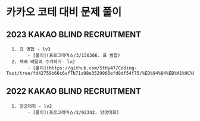 # 카카오 코테 대비 문제 풀이


## 2023 KAKAO BLIND RECRUITMENT
      1. 표 병합 - lv3
            - [풀이](프로그래머스/3/150366. 표 병합)
      2. 택배 배달과 수거하기- lv2
            - [풀이](https://github.com/StHy47/Coding-Test/tree/fd42759b66c6af7b71a98e3529966efd8df54f75/%ED%94%84%EB%A1%9C%EA%B7%B8%EB%9E%98%EB%A8%B8%EC%8A%A4/2/150369.%E2%80%85%ED%83%9D%EB%B0%B0%E2%80%85%EB%B0%B0%EB%8B%AC%EA%B3%BC%E2%80%85%EC%88%98%EA%B1%B0%ED%95%98%EA%B8%B0)
     

## 2022 KAKAO BLIND RECRUITMENT
      1. 양궁대회 - lv2
            - [풀이](프로그래머스/2/92342. 양궁대회)
            

